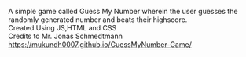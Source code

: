 A simple game called Guess My Number wherein the user guesses the randomly generated number and beats their highscore.\
Created Using JS,HTML and CSS\
Credits to Mr. Jonas Schmedtmann
https://mukundh0007.github.io/GuessMyNumber-Game/
